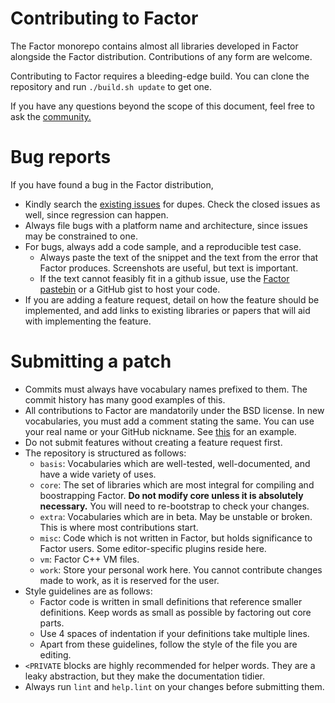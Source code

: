 # Contributing to Factor

The Factor monorepo contains almost all libraries developed in Factor alongside the Factor distribution.
Contributions of any form are welcome.

Contributing to Factor requires a bleeding-edge build. You can clone the repository and run `./build.sh update` to get one.

If you have any questions beyond the scope of this document, feel free to ask the [community.](https://www.concatenative.org/wiki/view/Factor/Community)

# Bug reports
If you have found a bug in the Factor distribution,
- Kindly search the [existing issues](https://github.com/factor/factor/issues?q=is%3Aissue) for dupes. Check the closed issues as well, since regression can happen.
- Always file bugs with a platform name and architecture, since issues may be constrained to one.
- For bugs, always add a code sample, and a reproducible test case.
  - Always paste the text of the snippet and the text from the error that Factor produces. Screenshots are useful, but text is important.
  - If the text cannot feasibly fit in a github issue, use the [Factor pastebin](https://paste.factorcode.org/) or a GitHub gist to host your code.
- If you are adding a feature request, detail on how the feature should be implemented, and add links to existing libraries or papers that will aid with implementing the feature.

# Submitting a patch
- Commits must always have vocabulary names prefixed to them. The commit history has many good examples of this.
- All contributions to Factor are mandatorily under the BSD license. In new vocabularies, you must add a comment stating the same. You can use your real name or your GitHub nickname. See [this](https://github.com/factor/factor/blob/master/core/alien/alien.factor) for an example.
- Do not submit features without creating a feature request first.
- The repository is structured as follows:
  - `basis`: Vocabularies which are well-tested, well-documented, and have a wide variety of uses.
  - `core`: The set of libraries which are most integral for compiling and boostrapping Factor. **Do not modify core unless it is absolutely necessary.** You will need to re-bootstrap to check your changes.
  - `extra`: Vocabularies which are in beta. May be unstable or broken. This is where most contributions start.
  - `misc`: Code which is not written in Factor, but holds significance to Factor users. Some editor-specific plugins reside here.
  - `vm`: Factor C++ VM files.
  - `work`: Store your personal work here. You cannot contribute changes made to work, as it is reserved for the user.
- Style guidelines are as follows:
  - Factor code is written in small definitions that reference smaller definitions. Keep words as small as possible by factoring out core parts.
  - Use 4 spaces of indentation if your definitions take multiple lines.
  - Apart from these guidelines, follow the style of the file you are editing.
- `<PRIVATE` blocks are highly recommended for helper words. They are a leaky abstraction, but they make the documentation tidier.
- Always run `lint` and `help.lint` on your changes before submitting them.
